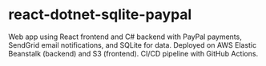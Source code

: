 # react-dotnet-sqlite-paypal
Web app using React frontend and C# backend with PayPal payments, SendGrid email notifications, and SQLite for data. Deployed on AWS Elastic Beanstalk (backend) and S3 (frontend). CI/CD pipeline with GitHub Actions.
